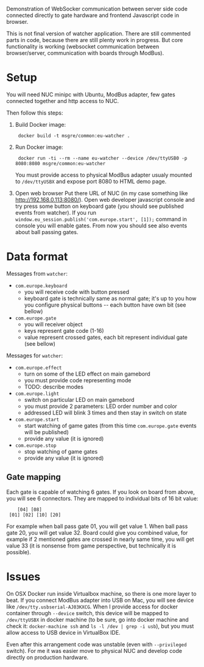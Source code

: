 Demonstration of WebSocker communication between server side code connected 
directly to gate hardware and frontend Javascript code in browser.

This is not final version of watcher application. There are still commented
parts in code, because there are still plenty work in progress. But core 
functionality is working (websocket communication between browser/server,
communication with boards through ModBus).

# Setup

You will need NUC minipc with Ubuntu, ModBus adapter, few gates connected
together and http access to NUC.

Then follow this steps:

1) Build Docker image:

        docker build -t msgre/common:eu-watcher .

2) Run Docker image:

        docker run -ti --rm --name eu-watcher --device /dev/ttyUSB0 -p 8080:8080 msgre/common:eu-watcher

   You must provide access to physical ModBus adapter usualy mounted to 
   `/dev/ttyUSBX` and expose port 8080 to HTML demo page.

3) Open web browser
   Put there URL of NUC (in my case something like http://192.168.0.113:8080/).
   Open web developer javascript console and try press some button on keyboard
   gate (you should see published events from watcher). If you run
   `window.eu_session.publish('com.europe.start', [1]);` command in console
   you will enable gates. From now you should see also events about ball passing
   gates.

# Data format

Messages from `watcher`:

* `com.europe.keyboard`
  - you will receive code with button pressed
  - keyboard gate is technically same as normal gate; it's up to you how you
    configure physical buttons -- each button have own bit (see bellow)
* `com.europe.gate`
  - you will receiver object
  - keys represent gate code (1-16)
  - value represent crossed gates, each bit represent individual gate (see bellow)

Messages for `watcher`:

* `com.europe.effect`
  - turn on some of the LED effect on main gamebord
  - you must provide code representing mode
  - TODO: describe modes
* `com.europe.light`
  - switch on particular LED on main gamebord
  - you must provide 2 parameters: LED order number and color
  - addressed LED will blink 3 times and then stay in switch on state
* `com.europe.start`
  - start watching of game gates (from this time `com.europe.gate` events will 
    be published)
  - provide any value (it is ignored)
* `com.europe.stop`
  - stop watching of game gates
  - provide any value (it is ignored)

## Gate mapping

Each gate is capable of watching 6 gates. If you look on board from above,
you will see 6 connectors. They are mapped to individual bits of 16 bit value:
        
        [04] [08]
     [01] [02] [10] [20]

For example when ball pass gate 01, you will get value 1. When ball pass gate 20,
you will get value 32.
Board could give you combined value, for example if 2 mentioned gates are crossed 
in nearly same time, you will get value 33 (it is nonsense from game perspective,
but technically it is possible).

# Issues

On OSX Docker run inside Virtualbox machine, so there is one more layer to beat.
If you connect ModBus adapter into USB on Mac, you will see device like
`/dev/tty.usbserial-AJ03KXCG`. When I provide access for docker container
through `--device` switch, this device will be mapped to `/dev/ttyUSBX` in 
docker machine (to be sure, go into docker machine and check it: 
`docker-machine ssh` and `ls -l /dev | grep -i usb`), but you must allow access 
to USB device in VirtualBox IDE.

Even after this arrangement code was unstable (even with `--privileged` switch). 
For me it was easier move to physical NUC and develop code directly on production
hardware.
